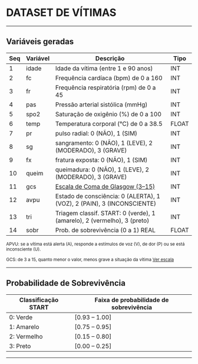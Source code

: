 # DATASET DE VÍTIMAS

---

## Variáveis geradas

| Seq|Variável  | Descrição                                             | Tipo   |
|----|----------|-------------------------------------------------------|--------|
|  1 | idade    | Idade da vítima (entre 1 e 90 anos)                   | INT    |
|  2 | fc       | Frequência cardíaca (bpm) de 0 a 160                  | INT    |
|  3 | fr       | Frequência respiratória (rpm) de 0 a 45               | INT    |
|  4 | pas      | Pressão arterial sistólica (mmHg)                     | INT    |                  
|  5 | spo2     | Saturação de oxigênio (%)   de 0 a 100                | INT    |     
|  6 | temp     | Temperatura corporal (°C)  de 0 a 38.5                | FLOAT  |
|  7 | pr       | pulso radial: 0 (NÃO), 1 (SIM)                        | INT    |
|  8 | sg       | sangramento: 0 (NÃO), 1 (LEVE), 2 (MODERADO), 3 (GRAVE) | INT    |
|  9 | fx       | fratura exposta: 0 (NÃO), 1 (SIM)                           | INT |
| 10 | queim    | queimadura: 0 (NÃO), 1 (LEVE), 2 (MODERADO), 3 (GRAVE) | INT |
| 11 | gcs      | [Escala de Coma de Glasgow (3–15)](https://pt.wikipedia.org/wiki/Escala_de_coma_de_Glasgow) |   INT |
| 12 | avpu     | Estado de consciência: 0 (ALERTA), 1 (VOZ), 2 (PAIN), 3 (INCONSCIENTE) | INT |
| 13 | tri      | Triagem classif. START: 0 (verde), 1 (amarelo), 2 (vermelho), 3 (preto) | INT |
| 14 | sobr     | Prob. de sobrevivência (0 a 1)  REAL                    | FLOAT |

<small>
APVU: se a vítima está alerta (A), responde a estímulos de voz (V), de dor (P) ou se está inconsciente (U).

GCS: de 3 a 15, quanto menor o valor, menos grave a situação da vítima 
[Ver escala](https://pt.wikipedia.org/wiki/Escala_de_coma_de_Glasgow#/media/Ficheiro:Escala_de_Coma_de_Glasgow_-_ECG.png)
</small>

---

## Probabilidade de Sobrevivência


| Classificação START | Faixa de probabilidade de sobrevivência |
|---------------------|-----------------------------------------|
| 0: Verde               | [0.93 – 1.00]                           |
| 1: Amarelo             | [0.75 – 0.95]                           |
| 2: Vermelho            | [0.15 – 0.80]                           |
| 3: Preto               | [0.00 – 0.25]                           |


---

